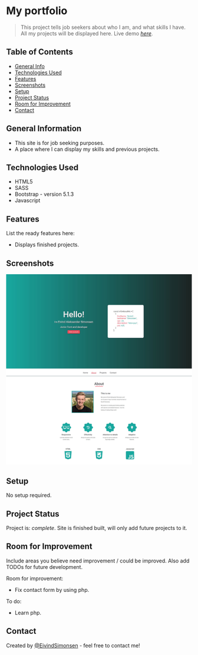 # My portfolio

> This project tells job seekers about who I am, and what skills I have. All my projects will be displayed here.
> Live demo [_here_](https://www.easimonsen.com). <!-- If you have the project hosted somewhere, include the link here. -->

## Table of Contents

- [General Info](#general-information)
- [Technologies Used](#technologies-used)
- [Features](#features)
- [Screenshots](#screenshots)
- [Setup](#setup)
- [Project Status](#project-status)
- [Room for Improvement](#room-for-improvement)
- [Contact](#contact)
<!-- * [License](#license) -->

## General Information

- This site is for job seeking purposes.
- A place where I can display my skills and previous projects.
<!-- You don't have to answer all the questions - just the ones relevant to your project. -->

## Technologies Used

- HTML5
- SASS
- Bootstrap - version 5.1.3
- Javascript

## Features

List the ready features here:

- Displays finished projects.

## Screenshots

![Example screenshot](./img/portfolioSnippet.JPG)
![Example screenshot](./img/portfolioSnippet2.JPG)

<!-- If you have screenshots you'd like to share, include them here. -->

## Setup

No setup required.

## Project Status

Project is: _complete_. Site is finished built, will only add future projects to it.

## Room for Improvement

Include areas you believe need improvement / could be improved. Also add TODOs for future development.

Room for improvement:

- Fix contact form by using php.

To do:

- Learn php.

## Contact

Created by [@EivindSimonsen](https://www.linkedin.com/in/eivind-simonsen-9469121b9/) - feel free to contact me!
